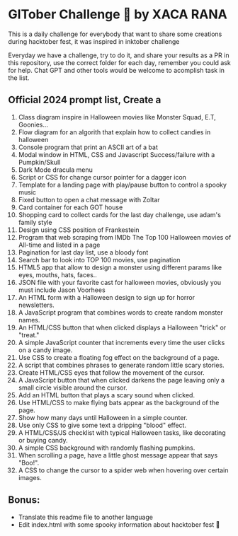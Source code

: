 # GITober Challenge :jack_o_lantern: by XACA RANA

This is a daily challenge for everybody that want to share some creations during hacktober fest, it was inspired in inktober challenge

Everyday we have a challenge, try to do it, and share your results as a PR in this repository, use the correct folder for each day, remember you could ask for help. Chat GPT and other tools would be welcome to acomplish task in the list. 

## Official 2024 prompt list, Create a

1. Class diagram inspire in Halloween movies like Monster Squad, E.T, Goonies...
2. Flow diagram for an algorith that explain how to collect candies in halloween
3. Console program that print an ASCII art of a bat
4. Modal window in HTML, CSS and Javascript Success/failure with a Pumpkin/Skull
5. Dark Mode dracula menu
6. Script or CSS for change cursor pointer for a dagger icon
7. Template for a landing page with play/pause button to control a spooky music
8. Fixed button to open a chat message with Zoltar
9. Card container for each GOT house
10. Shopping card to collect cards for the last day challenge, use adam's family style
11. Design using CSS position of Frankestein
12. Program that web scraping from IMDb The Top 100 Halloween movies of All-time and listed in a page
13. Pagination for last day list, use a bloody font
14. Search bar to look into TOP 100 movies, use pagination
15. HTML5 app that allow to design a monster using different params like eyes, mouths, hats, faces..
16. JSON file with your favorite cast for halloween movies, obviously you must include Jason Voorhees
17. An HTML form with a Halloween design to sign up for horror newsletters.
18. A JavaScript program that combines words to create random monster names.
19. An HTML/CSS button that when clicked displays a Halloween "trick" or "treat."
20. A simple JavaScript counter that increments every time the user clicks on a candy image.
21. Use CSS to create a floating fog effect on the background of a page.
22. A script that combines phrases to generate random little scary stories.
23. Create HTML/CSS eyes that follow the movement of the cursor.
24. A JavaScript button that when clicked darkens the page leaving only a small circle visible around the cursor.
25. Add an HTML button that plays a scary sound when clicked.
26. Use HTML/CSS to make flying bats appear as the background of the page.
27. Show how many days until Halloween in a simple counter.
28. Use only CSS to give some text a dripping "blood" effect.
29. A HTML/CSS/JS checklist with typical Halloween tasks, like decorating or buying candy.
30. A simple CSS background with randomly flashing pumpkins.
31. When scrolling a page, have a little ghost message appear that says "Boo!".
32. A CSS to change the cursor to a spider web when hovering over certain images.

## Bonus: 

- Translate this readme file to another language
- Edit index.html with some spooky information about hacktober fest 👻
